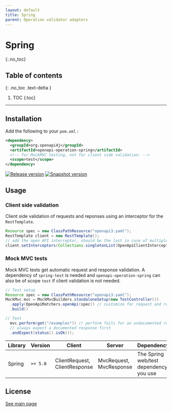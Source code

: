 ```yaml
---
layout: default
title: Spring
parent: Operation validator adapters
---
```


# Spring
{:.no_toc}

## Table of contents
{: .no_toc .text-delta }

1. TOC
{:toc}

---

## Installation

Add the following to your `pom.xml` :

```xml
<dependency>
  <groupId>org.openapi4j</groupId>
  <artifactId>openapi-operation-spring</artifactId>
  <!-- for MockMVC testing, not for client side validation: -->
  <scope>test</scope>
</dependency>
```

[![Release version](https://img.shields.io/nexus/r/org.openapi4j/openapi-operation-spring?style=for-the-badge&color=blue&label=Release&server=https%3A%2F%2Foss.sonatype.org)](https://search.maven.org/search?q=g:org.openapi4j%20a:openapi-operation-spring)
[![Snapshot version](https://img.shields.io/nexus/s/org.openapi4j/openapi-operation-spring?style=for-the-badge&color=blue&label=Snapshot&server=https%3A%2F%2Foss.sonatype.org)](https://oss.sonatype.org/content/repositories/snapshots/org/openapi4j/openapi-operation-spring/)

## Usage

### Client side validation

Client side validation of requests and reponses using an interceptor for the `RestTemplate`.

```java
Resource spec = new ClassPathResource("openapi3.yaml");
RestTemplate client = new RestTemplate();
// add the open API interceptor, should be the last in case of multiple interceptors
client.setInterceptors(Collections.singletonList(OpenApiClientInterceptor.openApi(spec)));
```

### Mock MVC tests

Mock MVC tests get automatic request and response validation.
A dependency of `spring-test` is needed and `openapi-operation-spring` can also be of scope `test`
if client validation is not needed.

```java
// Test setup
Resource spec = new ClassPathResource("openapi3.yaml");
MockMvc mvc = MockMvcBuilders.standaloneSetup(new TestController())
  .apply(OpenApiMatchers.openApi(spec)) // customize for request and response validation
  .build()

// Test
  mvc.perform(get("/examples")) // perform fails for an undocumented request
  // always expect a documented response first
  .andExpect(status().isOk());
```

| Library | Version  | Client                        | Server                  | Dependency                             |
|---------|----------|-------------------------------|-------------------------|----------------------------------------|
| Spring  | `>= 5.0` | ClientRequest, ClientResponse | MvcRequest, MvcResponse | The Spring web/test dependency you use |

## License

[See main page](../index.md#license)
